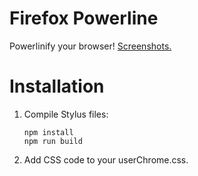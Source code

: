 # Firefox Powerline
Powerlinify your browser! [Screenshots.][screenshots]

# Installation
1.  Compile Stylus files:

        npm install
        npm run build

2. Add CSS code to your userChrome.css.

[screenshots]: https://github.com/zsugabubus/firefox-powerline/wiki/Screenshots
